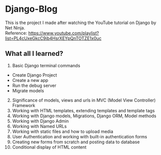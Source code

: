 # Django-Blog

This is the project I made after watching the YouTube tutorial on Django by Net Ninja. </br>
Reference: https://www.youtube.com/playlist?list=PL4cUxeGkcC9ib4HsrXEYpQnTOTZE1x0uc

## What all I learned?
1. Basic Django terminal commands 
  * Create Django Project
  * Create a new app
  * Run the debug server
  * Migrate models
2. Significance of models, views and urls in MVC (Model View Controller) Framework
3. Working with HTML templates, extending templates and template tags
4. Working with Django models, Migrations, Django ORM, Model methods
5. Working with Django Admin
6. Working with Named URLs
7. Working with static files and how to upload media
8. User Authentication and working with built-in authentication forms
9. Creating new forms from scratch and posting data to database
10. Conditional display of HTML content 
